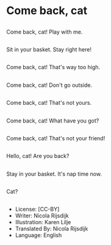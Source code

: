 # Come back, cat

##
Come back, cat! Play with me.

##
Sit in your basket. Stay
right here!

##
Come back, cat! That's way too high.

##
Come back, cat! Don't go outside.

##

##
Come back, cat! That's not yours.

##
Come back, cat! What have you got?

##
Come back, cat! That's not your friend!

##
Hello, cat! Are you back?

##
Stay in your basket. It's nap time now.

##
Cat?

##

##
* License: [CC-BY]
* Writer: Nicola Rijsdijk
* Illustration: Karen Lilje
* Translated By: Nicola Rijsdijk
* Language: English
